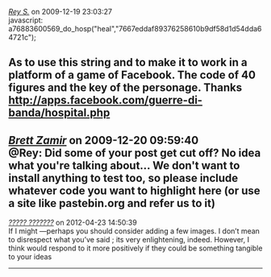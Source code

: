 *[Rey S.]()* on 2009-12-19 23:03:27  
javascript: a76883600569_do_hosp("heal","7667eddaf89376258610b9df58d1d54dda64721c");

As to use this string and to make it to work in a platform of a game of Facebook. The code of 40 figures and the key of the personage. 
Thanks 
http://apps.facebook.com/guerre-di-banda/hospital.php
---------------------------------------
*[Brett Zamir](http://brett-zamir.me)* on 2009-12-20 09:59:40  
@Rey: Did some of your post get cut off? No idea what you're talking about... We don't want to install anything to test too, so please include whatever code you want to highlight here (or use a site like pastebin.org and refer us to it)
---------------------------------------
*[????? ???????](http://an3m1.com/)* on 2012-04-23 14:50:39  
If I might —perhaps you should consider adding a few images. I don’t mean to disrespect what you’ve said ; its very enlightening, indeed. However, I think would respond to it more positively if they could be something tangible to your ideas 

---------------------------------------
